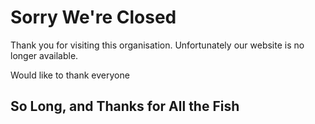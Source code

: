 # Sorry We're Closed

Thank you for visiting this organisation.
Unfortunately our website is no longer available.

Would like to thank everyone

##  So Long, and Thanks for All the Fish
